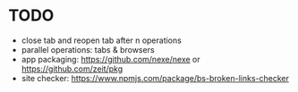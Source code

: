 # TODO
* close tab and reopen tab after n operations
* parallel operations: tabs & browsers
* app packaging: https://github.com/nexe/nexe or https://github.com/zeit/pkg
* site checker: https://www.npmjs.com/package/bs-broken-links-checker
